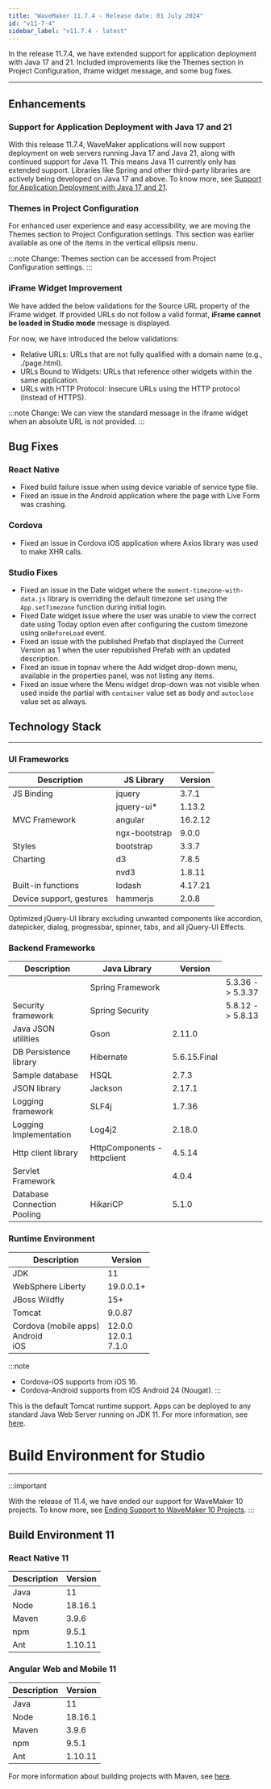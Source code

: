 ```yaml
---
title: "WaveMaker 11.7.4 - Release date: 01 July 2024"
id: "v11-7-4"
sidebar_label: "v11.7.4 - latest"
---
```


In the release 11.7.4, we have extended support for application deployment with Java 17 and 21. Included improvements like the Themes section in Project Configuration, iframe widget message, and some bug fixes.

---

## Enhancements

### Support for Application Deployment with Java 17 and 21

With this release 11.7.4, WaveMaker applications will now support deployment on web servers running Java 17 and Java 21, along with continued support for Java 11. This means Java 11 currently only has extended support. Libraries like Spring and other third-party libraries are actively being developed on Java 17 and above. To know more, see [Support for Application Deployment with Java 17 and 21](https://docs.wavemaker.com/learn/blog/2024/06/24/java-update-17-and-21/).

### Themes in Project Configuration

For enhanced user experience and easy accessibility, we are moving the Themes section to Project Configuration settings. This section was earlier available as one of the items in the vertical ellipsis menu.

:::note
Change: Themes section can be accessed from Project Configuration settings.
:::

### iFrame Widget Improvement

We have added the below validations for the Source URL property of the iFrame widget. If provided URLs do not follow a valid format, **iFrame cannot be loaded in Studio mode** message is displayed.

For now, we have introduced the below validations:

- Relative URLs: URLs that are not fully qualified with a domain name (e.g., ./page.html).
- URLs Bound to Widgets: URLs that reference other widgets within the same application.
- URLs with HTTP Protocol: Insecure URLs using the HTTP protocol (instead of HTTPS).

:::note
Change: We can view the standard message in the iframe widget when an absolute URL is not provided.
:::


## Bug Fixes

### React Native

- Fixed build failure issue when using device variable of service type file.
- Fixed an issue in the Android application where the page with Live Form was crashing.

### Cordova 

- Fixed an issue in Cordova iOS application where Axios library was used to make XHR calls.

### Studio Fixes

- Fixed an issue in the Date widget where the `moment-timezone-with-data.js` library is overriding the default timezone set using the `App.setTimezone` function during initial login.
- Fixed Date widget issue where the user was unable to view the correct date using Today option even after configuring the custom timezone using `onBeforeLoad` event.
- Fixed an issue with the published Prefab that displayed the Current Version as 1 when the user republished Prefab with an updated description.
- Fixed an issue in topnav where the Add widget drop-down menu, available in the properties panel, was not listing any items.
- Fixed an issue where the Menu widget drop-down was not visible when used inside the partial with `container` value set as body and `autoclose` value set as always.

## Technology Stack

---

### UI Frameworks

| Description | JS Library | Version |
| --- | --- | --- |
| JS Binding | jquery |  3.7.1 |
|  | jquery-ui* | 1.13.2 |
| MVC Framework | angular | 16.2.12  |
|  | ngx-bootstrap | 9.0.0 |
| Styles | bootstrap | 3.3.7 |
| Charting | d3 | 7.8.5 |
|  | nvd3 | 1.8.11 |
| Built-in functions | lodash | 4.17.21|
| Device support, gestures | hammerjs | 2.0.8 |

Optimized jQuery-UI library excluding unwanted components like accordion, datepicker, dialog, progressbar, spinner, tabs, and all jQuery-UI Effects.

### Backend Frameworks

| Description | Java Library | Version |
| --- | --- | --- |
|  | Spring Framework | <td className="versiontdbgcolor"> 5.3.36 -> 5.3.37 </td>|
| Security framework | Spring Security | <td className="versiontdbgcolor"> 5.8.12 -> 5.8.13 </td> |
| Java JSON utilities | Gson  | 2.11.0 |
| DB Persistence library | Hibernate | 5.6.15.Final |
| Sample database | HSQL | 2.7.3 |
| JSON library | Jackson | 2.17.1 |
| Logging framework | SLF4j | 1.7.36 |
| Logging Implementation | Log4j2 | 2.18.0|
| Http client library  | HttpComponents -  httpclient |  4.5.14 |
| Servlet Framework |  | 4.0.4 |
| Database Connection Pooling | HikariCP | 5.1.0 |

### Runtime Environment

| Description | Version |
| --- | --- |
| JDK | 11 |
| WebSphere Liberty | 19.0.0.1+ |
| JBoss Wildfly | 15+ |
| Tomcat | 9.0.87 |
| Cordova (mobile apps) <br/> Android <br/> iOS |12.0.0 <br/> 12.0.1 <br/> 7.1.0 |

:::note
- Cordova-iOS supports from iOS 16.
- Cordova-Android supports from iOS Android 24 (Nougat).
:::

This is the default Tomcat runtime support. Apps can be deployed to any standard Java Web Server running on JDK 11. For more information, see [here](/learn/app-development/deployment/deployment-web-server).

# Build Environment for Studio
---

:::important

With the release of 11.4, we have ended our support for WaveMaker 10 projects. To know more, see [Ending Support to WaveMaker 10 Projects](/learn/blog/2023/08/11/wavemaker10x-end-of-support).
:::

## Build Environment 11 

### React Native 11

|Description|	Version|
|---|---|
|Java |11 |
|Node|18.16.1|
|Maven| 3.9.6 |
|npm | 9.5.1|
|Ant|	1.10.11|


### Angular Web and Mobile 11

|Description|	Version|
|---|---|
|Java | 11 |
|Node| 18.16.1|
|Maven| 3.9.6 |
|npm |	9.5.1|
|Ant|	1.10.11|

For more information about building projects with Maven, see [here](/learn/app-development/deployment/building-with-maven).


